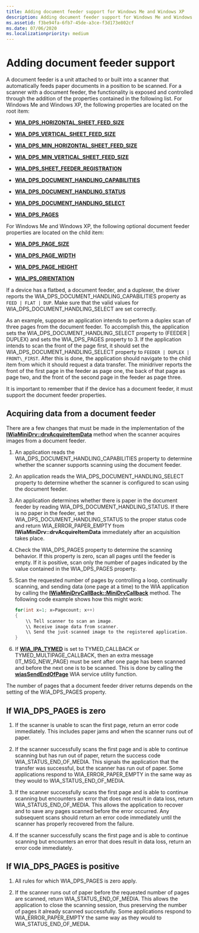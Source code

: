 ```yaml
---
title: Adding document feeder support for Windows Me and Windows XP
description: Adding document feeder support for Windows Me and Windows XP
ms.assetid: f3be94fa-6fb7-45de-a3ce-f3d173e802cf
ms.date: 07/06/2020
ms.localizationpriority: medium
---
```


# Adding document feeder support

A document feeder is a unit attached to or built into a scanner that automatically feeds paper documents in a position to be scanned. For a scanner with a document feeder, the functionality is exposed and controlled through the addition of the properties contained in the following list. For Windows Me and Windows XP, the following properties are located on the root item:

- [**WIA\_DPS\_HORIZONTAL\_SHEET\_FEED\_SIZE**](https://docs.microsoft.com/windows-hardware/drivers/image/wia-dps-horizontal-sheet-feed-size)

- [**WIA\_DPS\_VERTICAL\_SHEET\_FEED\_SIZE**](https://docs.microsoft.com/windows-hardware/drivers/image/wia-dps-vertical-sheet-feed-size)

- [**WIA\_DPS\_MIN\_HORIZONTAL\_SHEET\_FEED\_SIZE**](https://docs.microsoft.com/windows-hardware/drivers/image/wia-dps-min-horizontal-sheet-feed-size)

- [**WIA\_DPS\_MIN\_VERTICAL\_SHEET\_FEED\_SIZE**](https://docs.microsoft.com/windows-hardware/drivers/image/wia-dps-min-vertical-sheet-feed-size)

- [**WIA\_DPS\_SHEET\_FEEDER\_REGISTRATION**](https://docs.microsoft.com/windows-hardware/drivers/image/wia-dps-sheet-feeder-registration)

- [**WIA\_DPS\_DOCUMENT\_HANDLING\_CAPABILITIES**](https://docs.microsoft.com/windows-hardware/drivers/image/wia-dps-document-handling-capabilities)

- [**WIA\_DPS\_DOCUMENT\_HANDLING\_STATUS**](https://docs.microsoft.com/windows-hardware/drivers/image/wia-dps-document-handling-status)

- [**WIA\_DPS\_DOCUMENT\_HANDLING\_SELECT**](https://docs.microsoft.com/windows-hardware/drivers/image/wia-dps-document-handling-select)

- [**WIA\_DPS\_PAGES**](https://docs.microsoft.com/windows-hardware/drivers/image/wia-dps-pages)

For Windows Me and Windows XP, the following optional document feeder properties are located on the child item:

- [**WIA\_DPS\_PAGE\_SIZE**](https://docs.microsoft.com/windows-hardware/drivers/image/wia-dps-page-size)

- [**WIA\_DPS\_PAGE\_WIDTH**](https://docs.microsoft.com/windows-hardware/drivers/image/wia-dps-page-width)

- [**WIA\_DPS\_PAGE\_HEIGHT**](https://docs.microsoft.com/windows-hardware/drivers/image/wia-dps-page-height)

- [**WIA\_IPS\_ORIENTATION**](https://docs.microsoft.com/windows-hardware/drivers/image/wia-ips-orientation)

If a device has a flatbed, a document feeder, and a duplexer, the driver reports the WIA\_DPS\_DOCUMENT\_HANDLING\_CAPABILITIES property as `FEED | FLAT | DUP`. Make sure that the valid values for WIA\_DPS\_DOCUMENT\_HANDLING\_SELECT are set correctly.

As an example, suppose an application intends to perform a duplex scan of three pages from the document feeder. To accomplish this, the application sets the WIA\_DPS\_DOCUMENT\_HANDLING\_SELECT property to (FEEDER | DUPLEX) and sets the WIA\_DPS\_PAGES property to 3. If the application intends to scan the front of the page first, it should set the WIA\_DPS\_DOCUMENT\_HANDLING\_SELECT property to `FEEDER | DUPLEX | FRONT\_FIRST`. After this is done, the application should navigate to the child item from which it should request a data transfer. The minidriver reports the front of the first page in the feeder as page one, the back of that page as page two, and the front of the second page in the feeder as page three.

It is important to remember that if the device has a document feeder, it must support the document feeder properties.

## Acquiring data from a document feeder

There are a few changes that must be made in the implementation of the [**IWiaMiniDrv::drvAcquireItemData**](https://docs.microsoft.com/windows-hardware/drivers/ddi/wiamindr_lh/nf-wiamindr_lh-iwiaminidrv-drvacquireitemdata) method when the scanner acquires images from a document feeder.

1. An application reads the WIA\_DPS\_DOCUMENT\_HANDLING\_CAPABILITIES property to determine whether the scanner supports scanning using the document feeder.

1. An application reads the WIA\_DPS\_DOCUMENT\_HANDLING\_SELECT property to determine whether the scanner is configured to scan using the document feeder.

1. An application determines whether there is paper in the document feeder by reading WIA\_DPS\_DOCUMENT\_HANDLING\_STATUS. If there is no paper in the feeder, set the WIA\_DPS\_DOCUMENT\_HANDLING\_STATUS to the proper status code and return WIA\_ERROR\_PAPER\_EMPTY from **IWiaMiniDrv::drvAcquireItemData** immediately after an acquisition takes place.

1. Check the WIA\_DPS\_PAGES property to determine the scanning behavior. If this property is zero, scan all pages until the feeder is empty. If it is positive, scan only the number of pages indicated by the value contained in the WIA\_DPS\_PAGES property.

1. Scan the requested number of pages by controlling a loop, continually scanning, and sending data (one page at a time) to the WIA application by calling the [**IWiaMiniDrvCallBack::MiniDrvCallback**](https://docs.microsoft.com/windows-hardware/drivers/ddi/wiamindr_lh/nf-wiamindr_lh-iwiaminidrvcallback-minidrvcallback) method. The following code example shows how this might work:

    ```cpp
    for(int x=1; x=Pagecount; x++)
    {
        \\ Tell scanner to scan an image.
        \\ Receive image data from scanner.
        \\ Send the just-scanned image to the registered application.
    }
    ```

1. If [**WIA\_IPA\_TYMED**](https://docs.microsoft.com/windows-hardware/drivers/image/wia-ipa-tymed) is set to TYMED\_CALLBACK or TYMED\_MULTIPAGE\_CALLBACK, then an extra message (IT\_MSG\_NEW\_PAGE) must be sent after one page has been scanned and before the next one is to be scanned. This is done by calling the [**wiasSendEndOfPage**](https://docs.microsoft.com/windows-hardware/drivers/ddi/wiamdef/nf-wiamdef-wiassendendofpage) WIA service utility function.

The number of pages that a document feeder driver returns depends on the setting of the WIA\_DPS\_PAGES property.

## If WIA\_DPS\_PAGES is zero

1. If the scanner is unable to scan the first page, return an error code immediately. This includes paper jams and when the scanner runs out of paper.

1. If the scanner successfully scans the first page and is able to continue scanning but has run out of paper, return the success code WIA\_STATUS\_END\_OF\_MEDIA. This signals the application that the transfer was successful, but the scanner has run out of paper. Some applications respond to WIA\_ERROR\_PAPER\_EMPTY in the same way as they would to WIA\_STATUS\_END\_OF\_MEDIA.

1. If the scanner successfully scans the first page and is able to continue scanning but encounters an error that does not result in data loss, return WIA\_STATUS\_END\_OF\_MEDIA. This allows the application to recover and to save any pages scanned before the error occurred. Any subsequent scans should return an error code immediately until the scanner has properly recovered from the failure.

1. If the scanner successfully scans the first page and is able to continue scanning but encounters an error that does result in data loss, return an error code immediately.

## If WIA\_DPS\_PAGES is positive

1. All rules for which WIA\_DPS\_PAGES is zero apply.

1. If the scanner runs out of paper before the requested number of pages are scanned, return WIA\_STATUS\_END\_OF\_MEDIA. This allows the application to close the scanning session, thus preserving the number of pages it already scanned successfully. Some applications respond to WIA\_ERROR\_PAPER\_EMPTY the same way as they would to WIA\_STATUS\_END\_OF\_MEDIA.
